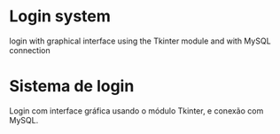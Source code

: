 # Login system
login with graphical interface using the Tkinter module and with MySQL connection

# Sistema de login
Login com interface gráfica usando o módulo Tkinter, e conexão com MySQL.